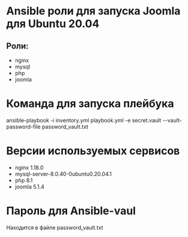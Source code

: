 # Ansible роли для запуска Joomla для Ubuntu 20.04

## Роли:
  - nginx
  - mysql
  - php
- joomla

# Команда для запуска плейбука
ansible-playbook -i inventory.yml playbook.yml -e secret.vault --vault-password-file password_vault.txt

# Версии используемых сервисов
- nginx 1.18.0
- mysql-server-8.0.40-0ubuntu0.20.04.1
- php 8.1
- joomla 5.1.4

# Пароль для Ansible-vaul
Находится в файле password_vault.txt
